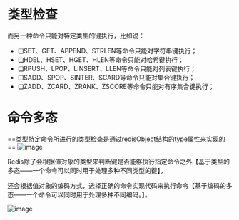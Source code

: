 # 类型检查
而另一种命令只能对特定类型的键执行，比如说：
- ❑SET、GET、APPEND、STRLEN等命令只能对字符串键执行；
- ❑HDEL、HSET、HGET、HLEN等命令只能对哈希键执行；
- ❑RPUSH、LPOP、LINSERT、LLEN等命令只能对列表键执行；
- ❑SADD、SPOP、SINTER、SCARD等命令只能对集合键执行；
- ❑ZADD、ZCARD、ZRANK、ZSCORE等命令只能对有序集合键执行；

# 命令多态

==类型特定命令所进行的类型检查是通过redisObject结构的type属性来实现的==
![image](https://img-blog.csdn.net/20170122220459596)


Redis除了会根据值对象的类型来判断键是否能够执行指定命令之外【基于类型的多态——一个命令可以同时用于处理多种不同类型的键】，

还会根据值对象的编码方式，选择正确的命令实现代码来执行命令【基于编码的多态——一个命令可以同时用于处理多种不同编码。】。

![image](https://img-blog.csdn.net/20170122220506036)

